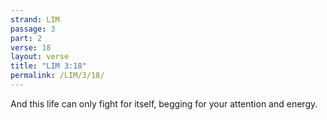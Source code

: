 ```yaml
---
strand: LIM
passage: 3
part: 2
verse: 18
layout: verse
title: "LIM 3:18"
permalink: /LIM/3/18/
---
```

And this life can only fight for itself, begging for your attention and energy.
